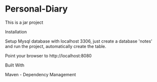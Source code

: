 # Personal-Diary
This is a jar project

Installation

Setup Mysql database with localhost 3306,
just create a database  'notes' and run the project, automatically create the table.

Point your browser to http://localhost:8080


Built With

Maven - Dependency Management
